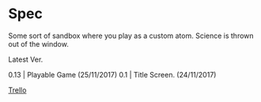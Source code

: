 # Spec

Some sort of sandbox where you play as a custom atom. Science is thrown out of the window.

Latest Ver.

0.13 | Playable Game (25/11/2017)
0.1 | Title Screen. (24/11/2017)

[Trello](https://trello.com/b/zQrcCDEe/spec)